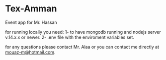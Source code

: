 # Tex-Amman
Event app
for Mr. Hassan 

for running locally you need:
1- to have mongodb running and nodejs server v.14.x.x or newer.
2- .env file with the enviroment variables set.


for any questions please contact Mr. Alaa or you can contact me directly at mouaz-m@hotmail.com.
